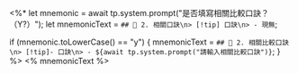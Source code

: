 <%*
let mnemonic = await tp.system.prompt("是否填寫相關比較口訣？（Y?）");
let mnemonicText = `## 🔹 2. 相關口訣\n> [!tip] 口訣\n> - 現無`;

if (mnemonic.toLowerCase() == "y") {
    mnemonicText = `## 🔹 2. 相關比較口訣\n> [!tip]- 口訣\n> - ${await tp.system.prompt("請輸入相關比較口訣")}`;
}
%>
<% mnemonicText %>